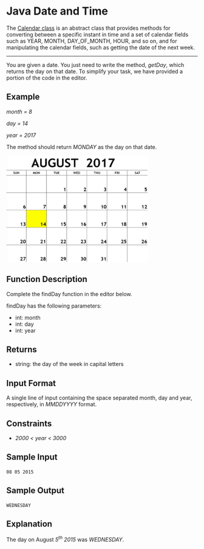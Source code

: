 # Java Date and Time

The [Calendar class](https://docs.oracle.com/javase/7/docs/api/java/util/Calendar.html) is an abstract class that provides methods for converting between a specific instant in time and a set of calendar fields such as YEAR, MONTH, DAY_OF_MONTH, HOUR, and so on, and for manipulating the calendar fields, such as getting the date of the next week.

---

You are given a date. You just need to write the method, _getDay_, which returns the day on that date. To simplify your task, we have provided a portion of the code in the editor.

## Example
_month = 8_

_day = 14_

_year = 2017_

The method should return _MONDAY_ as the day on that date.

![img.png](img.png)

## Function Description

Complete the findDay function in the editor below.

findDay has the following parameters:

- int: month 
- int: day 
- int: year

## Returns

- string: the day of the week in capital letters

## Input Format

A single line of input containing the space separated month, day and year, respectively, in _MMDDYYYY_ format.

## Constraints

- _2000 < year < 3000_

## Sample Input

```
08 05 2015
```

## Sample Output

```
WEDNESDAY
```

## Explanation

The day on August _5<sup>th</sup> 2015_ was _WEDNESDAY_.

